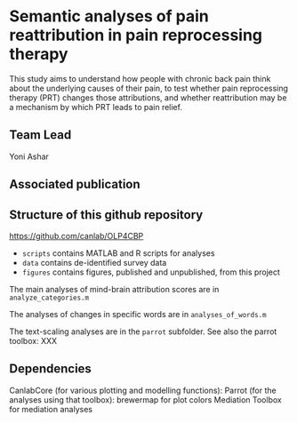 # Semantic analyses of pain reattribution in pain reprocessing therapy

This study aims to understand how people with chronic back pain think about the underlying causes of their pain, to test whether pain reprocessing therapy (PRT) changes those attributions, and whether reattribution may be a mechanism by which PRT leads to pain relief.

## Team Lead
Yoni Ashar

## Associated publication


## Structure of this github repository 

https://github.com/canlab/OLP4CBP
* `scripts` contains MATLAB and R scripts for analyses
* `data` contains de-identified survey data
* `figures` contains figures, published and unpublished, from this project

The main analyses of mind-brain attribution scores are in `analyze_categories.m`

The analyses of changes in specific words are in `analyses_of_words.m`

The text-scaling analyses are in the `parrot` subfolder. See also the parrot toolbox: XXX

## Dependencies

CanlabCore (for various plotting and modelling functions):
Parrot (for the analyses using that toolbox):
brewermap for plot colors
Mediation Toolbox for mediation analyses
